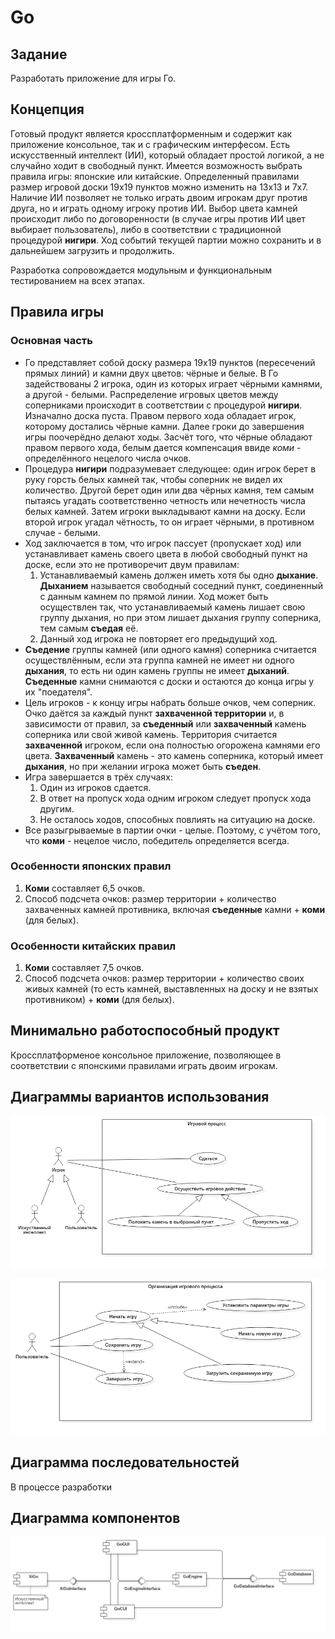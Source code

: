 # Go

## Задание
  Разработать приложение для игры Го.

## Концепция
  Готовый продукт является кроссплатформенным и содержит как приложение консольное, так и с графическим интерфесом. Есть искусственный интеллект (ИИ), который обладает простой логикой, а не случайно ходит в свободный пункт. Имеется возможность выбрать правила игры: японские или китайские. Определенный правилами размер игровой доски 19х19 пунктов можно изменить на 13х13 и 7х7. Наличие ИИ позволяет не только играть двоим игрокам друг против друга, но и играть одному игроку против ИИ. Выбор цвета камней происходит либо по договоренности (в случае игры против ИИ цвет выбирает пользователь), либо в соответствии с традиционной процедурой __нигири__. Ход событий текущей партии можно сохранить и в дальнейшем загрузить и продолжить. 
  
  Разработка сопровождается модульным и функциональным тестированием на всех этапах.

## Правила игры

### Основная часть
  * Го представляет собой доску размера 19х19 пунктов (пересечений прямых линий) и камни двух цветов: чёрные и белые. В Го задействованы 2 игрока, один из которых играет чёрными камнями, а другой - белыми. Распределение игровых цветов между соперниками происходит в соответствии с процедурой __нигири__. Изначално доска пуста. Правом первого хода обладает игрок, которому достались чёрные камни. Далее гроки до завершения игры поочерёдно делают ходы. Засчёт того, что чёрные обладают правом первого хода, белым дается компенсация ввиде _коми_ - определённого нецелого числа очков.
  * Процедура __нигири__ подразумевает следующее: один игрок берет в руку горсть белых камней так, чтобы соперник не видел их количество. Другой берет один или два чёрных камня, тем самым пытаясь угадать соответственно четность или нечетность числа белых камней. Затем игроки выкладывают камни на доску. Если второй игрок угадал чётность, то он играет чёрными, в противном случае - белыми.
  * Ход заключается в том, что игрок пассует (пропускает ход) или устанавливает камень своего цвета в любой свободный пункт на доске, если это не противоречит двум правилам:
    1. Устанавливаемый камень должен иметь хотя бы одно __дыхание__. __Дыханием__ называется свободный соседний пункт, соединенный с данным камнем по прямой линии. Ход может быть осуществлен так, что устанавливаемый камень лишает свою группу дыхания, но при этом лишает дыхания группу соперника, тем самым __съедая__ её.
    2. Данный ход игрока не повторяет его предыдущий ход.
  * __Съедение__ группы камней (или одного камня) соперника считается осуществлённым, если эта группа камней не имеет
    ни одного __дыхания__, то есть ни один камень группы не имеет __дыханий__. __Съеденные__ камни снимаются с доски и остаются до
    конца игры у их "поедателя".
  * Цель игроков - к концу игры набрать больше очков, чем соперник. Очко даётся за каждый пункт __захваченной территории__ и, в зависимости от правил, за __съеденный__ или __захваченный__ камень соперника или свой живой камень. Территория считается __захваченной__ игроком, если она полностью огорожена камнями его цвета. __Захваченный__ камень - это камень соперника, который имеет __дыхания__, но при желании игрока может быть __съеден__.
  * Игра завершается в трёх случаях:
    1. Один из игроков сдается.
    2. В ответ на пропуск хода одним игроком следует пропуск хода другим.
    3. Не осталось ходов, способных повлиять на ситуацию на доске.
  * Все разыгрываемые в партии очки - целые. Поэтому, с учётом того, что __коми__ - нецелое число, победитель определяется всегда.

### Особенности японских правил
  1. __Коми__ составляет 6,5 очков.
  2. Способ подсчета очков: размер территории + количество захваченных камней противника, включая __съеденные__ камни + __коми__ (для белых).
  
### Особенности китайских правил
  1. __Коми__ составляет 7,5 очков.
  2. Способ подсчета очков: размер территории + количество своих живых камней (то есть камней, выставленных на доску и не взятых противником) + __коми__ (для белых).
  
## Минимально работоспособный продукт
 Кроссплатформеное консольное приложение, позволяющее в соответствии с японскими правилами играть двоим игрокам.
 
## Диаграммы вариантов использования
![UseCaseGameProcess](report/UMLdiagrams/UseCase/UseCaseGameProcess.png)

![UseCaseGameOrganisation](report/UMLdiagrams/UseCase/UseCaseGameOrganisaton.png)
## Диаграмма последовательностей
В процессе разработки
## Диаграмма компонентов
![Component](report/UMLdiagrams/Component/Component.png)
